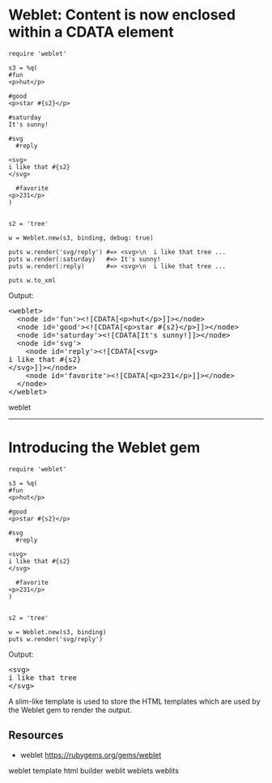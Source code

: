 # Weblet: Content is now enclosed within a CDATA element

    require 'weblet'

    s3 = %q(
    #fun
    <p>hut</p>

    #good
    <p>star #{s2}</p>

    #saturday
    It's sunny!

    #svg
      #reply

    <svg>
    i like that #{s2}
    </svg>

      #favorite
    <p>231</p>
    )


    s2 = 'tree'

    w = Weblet.new(s3, binding, debug: true)

    puts w.render('svg/reply') #=> <svg>\n  i like that tree ...
    puts w.render(:saturday)   #=> It's sunny!  
    puts w.render(:reply)      #=> <svg>\n  i like that tree ...

    puts w.to_xml

Output:
<pre>
&lt;weblet&gt;
  &lt;node id='fun'&gt;&lt;![CDATA[&lt;p&gt;hut&lt;/p&gt;]]&gt;&lt;/node&gt;
  &lt;node id='good'&gt;&lt;![CDATA[&lt;p&gt;star #{s2}&lt;/p&gt;]]&gt;&lt;/node&gt;
  &lt;node id='saturday'&gt;&lt;![CDATA[It's sunny!]]&gt;&lt;/node&gt;
  &lt;node id='svg'&gt;
    &lt;node id='reply'&gt;&lt;![CDATA[&lt;svg&gt;
i like that #{s2}
&lt;/svg&gt;]]&gt;&lt;/node&gt;
    &lt;node id='favorite'&gt;&lt;![CDATA[&lt;p&gt;231&lt;/p&gt;]]&gt;&lt;/node&gt;
  &lt;/node&gt;
&lt;/weblet&gt;
</pre>

weblet

----------------------------

# Introducing the Weblet gem

    require 'weblet'

    s3 = %q(
    #fun
    <p>hut</p>

    #good
    <p>star #{s2}</p>

    #svg
      #reply

    <svg>
    i like that #{s2}
    </svg>

      #favorite
    <p>231</p>
    )


    s2 = 'tree'

    w = Weblet.new(s3, binding)
    puts w.render('svg/reply')

Output:
<pre>
&lt;svg&gt;
i like that tree
&lt;/svg&gt;
</pre>

A slim-like template is used to store the HTML templates which are used by the Weblet gem to render the output.

## Resources

* weblet https://rubygems.org/gems/weblet

weblet template html builder weblit weblets weblits
